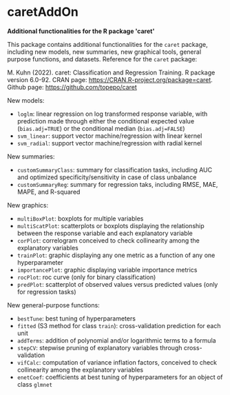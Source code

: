 # caretAddOn
__Additional functionalities for the R package 'caret'__

This package contains additional functionalities for the `caret` package, including new models, new summaries, new graphical tools, general purpose functions, and datasets.
Reference for the `caret` package:

M. Kuhn (2022). caret: Classification and Regression Training. R package version 6.0-92. CRAN page: <a href="https://CRAN.R-project.org/package=caret">https://CRAN.R-project.org/package=caret</a>.
Github page: <a href="https://github.com/topepo/caret">https://github.com/topepo/caret</a>

New models:
- `loglm`: linear regression on log transformed response variable, with prediction made through either the conditional expected value (`bias.adj=TRUE`) or the conditional median (`bias.adj=FALSE`)
- `svm_linear`: support vector machine/regression with linear kernel
- `svm_radial`: support vector machine/regression with radial kernel

New summaries:
- `customSummaryClass`: summary for classification tasks, including AUC and optimized specificity/sensitivity in case of class unbalance
- `customSummaryReg`: summary for regression taks, including RMSE, MAE, MAPE, and R-squared

New graphics:
- `multiBoxPlot`: boxplots for multiple variables
- `multiScatPlot`: scatterplots or boxplots displaying the relationship between the response variable and each explanatory variable
- `corPlot`: correlogram conceived to check collinearity among the explanatory variables
- `trainPlot`: graphic displaying any one metric as a function of any one hyperparameter
- `importancePlot`: graphic displaying variable importance metrics
- `rocPlot`: roc curve (only for binary classification)
- `predPlot`: scatterplot of observed values versus predicted values (only for regression tasks)

New general-purpose functions:
- `bestTune`: best tuning of hyperparameters
- `fitted` (S3 method for class `train`): cross-validation prediction for each unit
- `addTerms`: addition of polynomial and/or logarithmic terms to a formula
- `stepCV`: stepwise pruning of explanatory variables through cross-validation
- `vifCalc`: computation of variance inflation factors, conceived to check collinearity among the explanatory variables
- `enetCoef`: coefficients at best tuning of hyperparameters for an object of class `glmnet`
